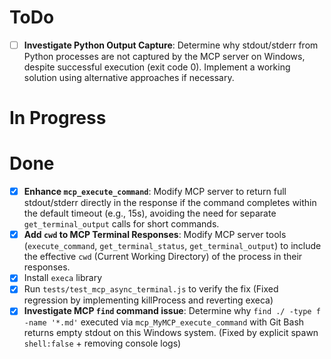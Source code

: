 # ToDo
- [ ] **Investigate Python Output Capture**: Determine why stdout/stderr from Python processes are not captured by the MCP server on Windows, despite successful execution (exit code 0). Implement a working solution using alternative approaches if necessary.

# In Progress

# Done
- [x] **Enhance `mcp_execute_command`**: Modify MCP server to return full stdout/stderr directly in the response if the command completes within the default timeout (e.g., 15s), avoiding the need for separate `get_terminal_output` calls for short commands.
- [x] **Add `cwd` to MCP Terminal Responses**: Modify MCP server tools (`execute_command`, `get_terminal_status`, `get_terminal_output`) to include the effective `cwd` (Current Working Directory) of the process in their responses.
- [x] Install `execa` library
- [x] Run `tests/test_mcp_async_terminal.js` to verify the fix (Fixed regression by implementing killProcess and reverting execa)
- [x] **Investigate MCP `find` command issue**: Determine why `find ./ -type f -name '*.md'` executed via `mcp_MyMCP_execute_command` with Git Bash returns empty stdout on this Windows system. (Fixed by explicit spawn `shell:false` + removing console logs)